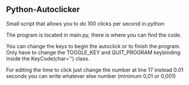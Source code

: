 ## Python-Autoclicker

<p>Small script that allows you to do 100 clicks per second in python</p>

<p>The program is located in main.py, there is where you can find the code.</p>

<p>You can change the keys to begin the autoclick or to finish the program. Only have to change the TOGGLE_KEY and QUIT_PROGRAM keybinding inside the KeyCode(char='') class.</p>

<p>For editing the time to click just change the number at line 17 instead 0.01 seconds you can write whatever else number (minimum 0,01 or 0,001)</p>
